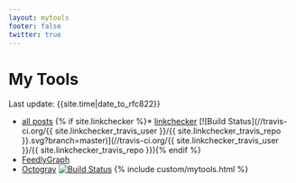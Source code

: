 ```yaml
---
layout: mytools
footer: false
twitter: true
---
```


# My Tools

Last update: {{site.time|date_to_rfc822}}

* [all posts](/posts.html)
{% if site.linkchecker %}* [linkchecker](/linkchecker.html) [![Build Status](//travis-ci.org/{{ site.linkchecker_travis_user }}/{{ site.linkchecker_travis_repo }}.svg?branch=master)](//travis-ci.org/{{ site.linkchecker_travis_user }}/{{ site.linkchecker_travis_repo }}){% endif %}
* [FeedlyGraph](//www.feedlygraph.info/graph?feedid=feed/{{site.url}}{{site.subscribe_rss}})
* [Octogray](//github.com/rcmdnk/octogray) [![Build Status](//travis-ci.org/rcmdnk/octogray.svg?branch=master)](//travis-ci.org/rcmdnk/octogray)
{% include custom/mytools.html %}

